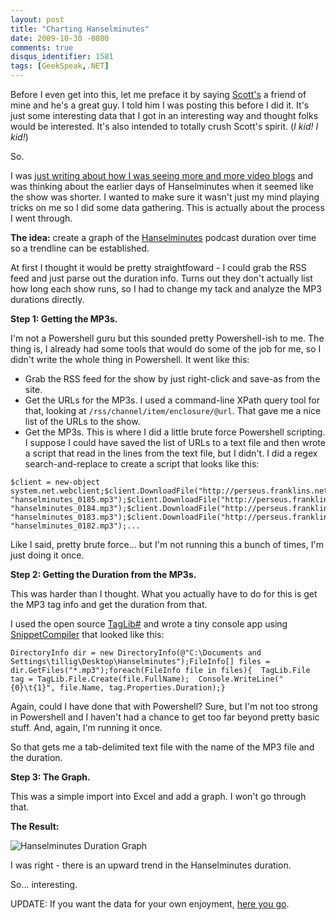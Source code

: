 ```yaml
---
layout: post
title: "Charting Hanselminutes"
date: 2009-10-30 -0800
comments: true
disqus_identifier: 1581
tags: [GeekSpeak,.NET]
---
```

Before I even get into this, let me preface it by saying
[Scott's](http://www.hanselman.com) a friend of mine and he's a great
guy. I told him I was posting this before I did it. It's just some
interesting data that I got in an interesting way and thought folks
would be interested. It's also intended to totally crush Scott's spirit.
(*I kid! I kid!*)

So.

I was [just writing about how I was seeing more and more video
blogs](/archive/2009/10/30/the-problem-with-video-blogs.aspx) and was
thinking about the earlier days of Hanselminutes when it seemed like the
show was shorter. I wanted to make sure it wasn't just my mind playing
tricks on me so I did some data gathering. This is actually about the
process I went through.

**The idea:** create a graph of the
[Hanselminutes](http://www.hanselminutes.com) podcast duration over time
so a trendline can be established.

At first I thought it would be pretty straightfoward - I could grab the
RSS feed and just parse out the duration info. Turns out they don't
actually list how long each show runs, so I had to change my tack and
analyze the MP3 durations directly.

**Step 1: Getting the MP3s.**

I'm not a Powershell guru but this sounded pretty Powershell-ish to me.
The thing is, I already had some tools that would do some of the job for
me, so I didn't write the whole thing in Powershell. It went like this:

-   Grab the RSS feed for the show by just right-click and save-as from
    the site.
-   Get the URLs for the MP3s. I used a command-line XPath query tool
    for that, looking at `/rss/channel/item/enclosure/@url`. That gave
    me a nice list of the URLs to the show.
-   Get the MP3s. This is where I did a little brute force Powershell
    scripting. I suppose I could have saved the list of URLs to a text
    file and then wrote a script that read in the lines from the text
    file, but I didn't. I did a regex search-and-replace to create a
    script that looks like this:

<!-- -->

    $client = new-object system.net.webclient;$client.DownloadFile("http://perseus.franklins.net/hanselminutes_0185.mp3", "hanselminutes_0185.mp3");$client.DownloadFile("http://perseus.franklins.net/hanselminutes_0184.mp3", "hanselminutes_0184.mp3");$client.DownloadFile("http://perseus.franklins.net/hanselminutes_0183.mp3", "hanselminutes_0183.mp3");$client.DownloadFile("http://perseus.franklins.net/hanselminutes_0182.mp3", "hanselminutes_0182.mp3");...

Like I said, pretty brute force... but I'm not running this a bunch of
times, I'm just doing it once.

**Step 2: Getting the Duration from the MP3s.**

This was harder than I thought. What you actually have to do for this is
get the MP3 tag info and get the duration from that.

I used the open source
[TagLib\#](http://developer.novell.com/wiki/index.php/TagLib_Sharp) and
wrote a tiny console app using
[SnippetCompiler](http://www.sliver.com/dotnet/SnippetCompiler/) that
looked like this:

    DirectoryInfo dir = new DirectoryInfo(@"C:\Documents and Settings\tillig\Desktop\Hanselminutes");FileInfo[] files = dir.GetFiles("*.mp3");foreach(FileInfo file in files){  TagLib.File tag = TagLib.File.Create(file.FullName);  Console.WriteLine("{0}\t{1}", file.Name, tag.Properties.Duration);}

Again, could I have done that with Powershell? Sure, but I'm not too
strong in Powershell and I haven't had a chance to get too far beyond
pretty basic stuff. And, again, I'm running it once.

So that gets me a tab-delimited text file with the name of the MP3 file
and the duration.

**Step 3: The Graph.**

This was a simple import into Excel and add a graph. I won't go through
that.

**The Result:**

![Hanselminutes Duration
Graph](https://hyqi8g.bl3301.livefilestore.com/y2pVDrKIzD2SJcVHHFiJDOcGz7chpPrMOUYJEvumEIvRQheG1qlRC4GwnZOWdbK7jN3WIp6IMfO5pkS_D7PtVmTw_40HSotTazAGajBFnFB7zM/20091030hanselminutesdurationtr.png?psid=1 "Hanselminutes Duration Graph")

I was right - there is an upward trend in the Hanselminutes duration.

So... interesting.

UPDATE: If you want the data for your own enjoyment, [here you
go](https://onedrive.live.com/redir?resid=C2CB832A5EC9B707!45430&authkey=!ALByNjy06SvjjBc&ithint=file%2ctxt).

